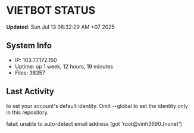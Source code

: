# VIETBOT STATUS
**Updated**: Sun Jul 13 08:32:29 AM +07 2025

## System Info
- IP: 103.77.172.150
- Uptime: up 1 week, 12 hours, 19 minutes
- Files: 38357

## Last Activity

to set your account's default identity.
Omit --global to set the identity only in this repository.

fatal: unable to auto-detect email address (got 'root@vinh3690.(none)')
